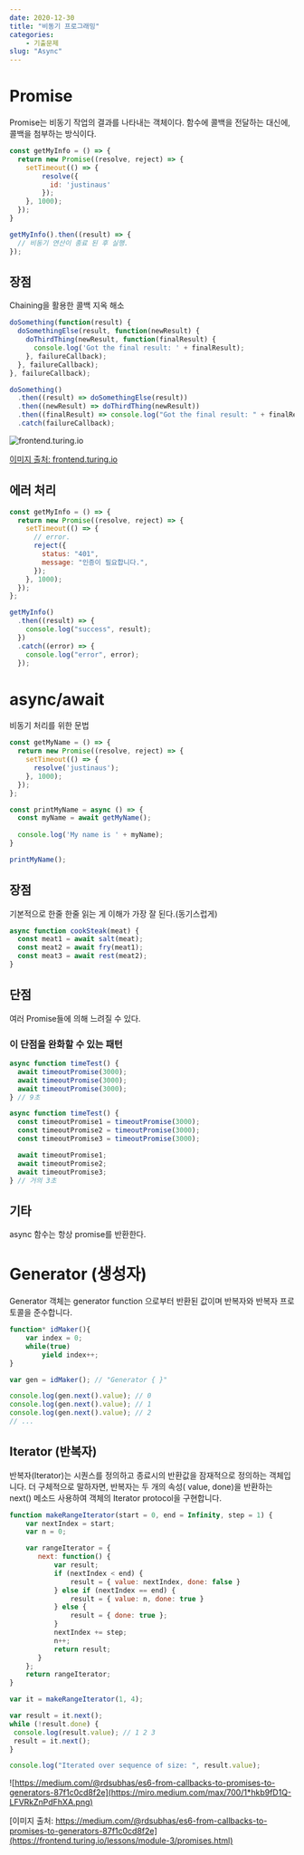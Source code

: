 ```yaml
---
date: 2020-12-30
title: "비동기 프로그래밍"
categories: 
    - 기출문제
slug: "Async"
---
```


# Promise

Promise는 비동기 작업의 결과를 나타내는 객체이다.
함수에 콜백을 전달하는 대신에, 콜백을 첨부하는 방식이다.

```js
const getMyInfo = () => {
  return new Promise((resolve, reject) => {
    setTimeout(() => {
        resolve({
          id: 'justinaus'
        });
    }, 1000);
  });
}

getMyInfo().then((result) => {
  // 비동기 연산이 종료 된 후 실행.
});
```

## 장점

Chaining을 활용한 콜백 지옥 해소

```js
doSomething(function(result) {
  doSomethingElse(result, function(newResult) {
    doThirdThing(newResult, function(finalResult) {
      console.log('Got the final result: ' + finalResult);
    }, failureCallback);
  }, failureCallback);
}, failureCallback);
```

```js
doSomething()
  .then((result) => doSomethingElse(result))
  .then((newResult) => doThirdThing(newResult))
  .then((finalResult) => console.log("Got the final result: " + finalResult))
  .catch(failureCallback);
```

![frontend.turing.io](https://pbs.twimg.com/media/COYihdoWgAE9q3Y.jpg)

[이미지 출처: frontend.turing.io](https://frontend.turing.io/lessons/module-3/promises.html)

## 에러 처리

```js
const getMyInfo = () => {
  return new Promise((resolve, reject) => {
    setTimeout(() => {
      // error.
      reject({
        status: "401",
        message: "인증이 필요합니다.",
      });
    }, 1000);
  });
};

getMyInfo()
  .then((result) => {
    console.log("success", result);
  })
  .catch((error) => {
    console.log("error", error);
  });
```

# async/await

비동기 처리를 위한 문법

```js
const getMyName = () => {
  return new Promise((resolve, reject) => {
    setTimeout(() => {
      resolve('justinaus');
    }, 1000);
  });
};

const printMyName = async () => {
  const myName = await getMyName();
  
  console.log('My name is ' + myName);
}

printMyName();
```


## 장점

기본적으로 한줄 한줄 읽는 게 이해가 가장 잘 된다.(동기스럽게) 

```js
async function cookSteak(meat) {
  const meat1 = await salt(meat);
  const meat2 = await fry(meat1);
  const meat3 = await rest(meat2);
}
```

## 단점

여러 Promise들에 의해 느려질 수 있다.

### 이 단점을 완화할 수 있는 패턴

```js
async function timeTest() {
  await timeoutPromise(3000);
  await timeoutPromise(3000);
  await timeoutPromise(3000);
} // 9초

async function timeTest() {
  const timeoutPromise1 = timeoutPromise(3000);
  const timeoutPromise2 = timeoutPromise(3000);
  const timeoutPromise3 = timeoutPromise(3000);

  await timeoutPromise1;
  await timeoutPromise2;
  await timeoutPromise3;
} // 거의 3초
```



## 기타
async 함수는 항상 promise를 반환한다.


# Generator (생성자)

Generator 객체는 generator function 으로부터 반환된 값이며 반복자와 반복자 프로토콜을 준수합니다.

```js
function* idMaker(){
    var index = 0;
    while(true)
        yield index++;
}

var gen = idMaker(); // "Generator { }"

console.log(gen.next().value); // 0
console.log(gen.next().value); // 1
console.log(gen.next().value); // 2
// ...
```

## Iterator (반복자)

반복자(Iterator)는 시퀀스를 정의하고  종료시의 반환값을 잠재적으로 정의하는 객체입니다.  더 구체적으로 말하자면, 반복자는 두 개의 속성( value, done)을 반환하는 next() 메소드 사용하여  객체의 Iterator protocol을 구현합니다.

```js
function makeRangeIterator(start = 0, end = Infinity, step = 1) {
    var nextIndex = start;
    var n = 0;

    var rangeIterator = {
       next: function() {
           var result;
           if (nextIndex < end) {
               result = { value: nextIndex, done: false }
           } else if (nextIndex == end) {
               result = { value: n, done: true }
           } else {
               result = { done: true };
           }
           nextIndex += step;
           n++;
           return result;
       }
    };
    return rangeIterator;
}
```

```js
var it = makeRangeIterator(1, 4);

var result = it.next();
while (!result.done) {
 console.log(result.value); // 1 2 3
 result = it.next();
}

console.log("Iterated over sequence of size: ", result.value);
```

![https://medium.com/@rdsubhas/es6-from-callbacks-to-promises-to-generators-87f1c0cd8f2e](https://miro.medium.com/max/700/1*hkb9fD1Q-LFVRkZnPdFhXA.png)

[이미지 출처: https://medium.com/@rdsubhas/es6-from-callbacks-to-promises-to-generators-87f1c0cd8f2e](https://frontend.turing.io/lessons/module-3/promises.html)
